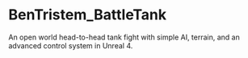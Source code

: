 # BenTristem_BattleTank
An open world head-to-head tank fight with simple AI, terrain, and an advanced control system in Unreal 4.
